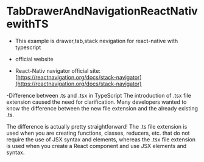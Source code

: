 # TabDrawerAndNavigationReactNativewithTS

- This example is drawer,tab,stack nevigation for react-native with typescript




- official website


- React-Nativ navigator official site:
[https://reactnavigation.org/docs/stack-navigator](https://reactnavigation.org/docs/stack-navigator)

-Difference between .ts and .tsx in TypeScript
The introduction of .tsx file extension caused the need for clarification. Many developers wanted to know the difference between the new file extension and the already existing .ts.

The difference is actually pretty straightforward! The .ts file extension is used when you are creating functions, classes, reducers, etc. that do not require the use of JSX syntax and elements, whereas the .tsx file extension is used when you create a React component and use JSX elements and syntax.
